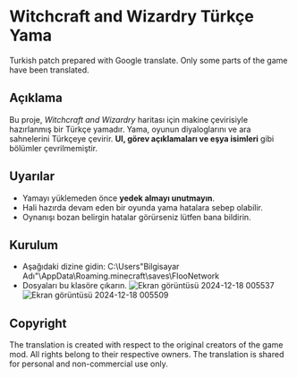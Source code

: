 # Witchcraft and Wizardry Türkçe Yama
Turkish patch prepared with Google translate. Only some parts of the game have been translated.
## Açıklama
Bu proje, *Witchcraft and Wizardry* haritası için makine çevirisiyle hazırlanmış bir Türkçe yamadır. Yama, oyunun diyaloglarını ve ara sahnelerini Türkçeye çevirir. **UI, görev açıklamaları ve eşya isimleri** gibi bölümler çevrilmemiştir.
## Uyarılar
- Yamayı yüklemeden önce **yedek almayı unutmayın**. 
- Hali hazırda devam eden bir oyunda yama hatalara sebep olabilir.
- Oynanışı bozan belirgin hatalar görürseniz lütfen bana bildirin.
## Kurulum
- Aşağıdaki dizine gidin:
C:\Users\"Bilgisayar Adı"\AppData\Roaming\.minecraft\saves\FlooNetwork
- Dosyaları bu klasöre çıkarın.
![Ekran görüntüsü 2024-12-18 005537](https://github.com/user-attachments/assets/e5514ea2-b99f-435f-a233-809aadfae18c)
![Ekran görüntüsü 2024-12-18 005509](https://github.com/user-attachments/assets/9f1a3481-83c0-4670-a813-bc82b8be9797)
## Copyright
The translation is created with respect to the original creators of the game mod. All rights belong to their respective owners. The translation is shared for personal and non-commercial use only.
